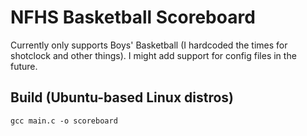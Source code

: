# NFHS Basketball Scoreboard
Currently only supports Boys' Basketball (I hardcoded the times for shotclock and other things). I might add support for config files in the future.

## Build (Ubuntu-based Linux distros)
`gcc main.c -o scoreboard`
